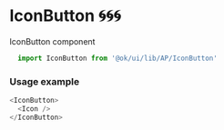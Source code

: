 # IconButton 🌀🌀🌀

IconButton component

```js
  import IconButton from '@ok/ui/lib/AP/IconButton'
```
<!-- STORY -->

### Usage example
```js
<IconButton>
  <Icon />
</IconButton>
```
<br/>
<!-- PROPS -->